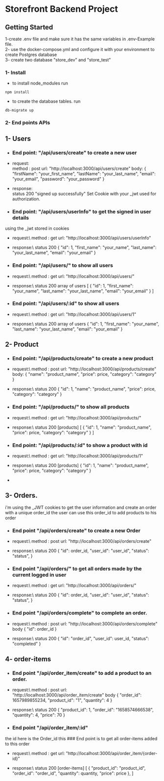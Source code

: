 # Storefront Backend Project

## Getting Started
1-create .env file and make sure it has the same variables in .env-Example file.\
2- use the docker-compose.yml and configure it with your environment to create Postgres database\
3- create two database "store_dev" and "store_test"

### 1- Install 
- to install node_modules
run
```
npm install
```

-  to create the database tables.
run 
```
db-migrate up
```


### 2- End points APIs
## 1- Users
- ### End point: "/api/users/create"  to create a new user 

- request:\
method : post
url: "http://localhost:3000/api/users/create"
body:
{
    "firstName": "your_first_name",
    "lastName": "your_last_name",
    "email": "your_email",
    "password": "your_password"
}
- response:\
status 200 "signed up successfully"
Set Cookie with your _jwt used for authorization. 

- ### End point: "/api/users/userInfo"  to get the signed in user details
using the _jwt stored in cookies

- request:\ 
method : get
url: "http://localhost:3000/api/users/userInfo"

- response:\ 
status 200 
{
    "id": 1,
    "first_name": "your_name",
    "last_name": "your_last_name",
    "email": "your_email"
}

- ### End point: "/api/users/"  to show all users

- request:\ 
method : get
url: "http://localhost:3000/api/users/"

- response:\ 
status 200 array of users
[
    {
        "id": 1,
        "first_name": "your_name",
        "last_name": "your_last_name",
        "email": "your_email"
    }
]


- ### End point: "/api/users/:id"  to show all users

- request:\ 
method : get
url: "http://localhost:3000/api/users/1"

- response:\ 
status 200 array of users
{
    "id": 1,
    "first_name": "your_name",
    "last_name": "your_last_name",
    "email": "your_email"
}








## 2- Product
- ### End point: "/api/products/create"  to create a new product 

- request:\ 
method : post
url: "http://localhost:3000/api/products/create"
body:
{
    "name": "product_name",
    "price": price,
    "category": "category"
}
- response:\ 
status 200 
{
    "id": 1,
    "name": "product_name",
    "price": price,
    "category": "category"
}


- ### End point: "/api/products/"  to show all products

- request:\ 
method : get
url: "http://localhost:3000/api/products/"

- response:\ 
status 200 [products]
[
    {
        "id": 1,
        "name": "product_name",
        "price": price,
        "category": "category"
    }
]

- ### End point: "/api/products/:id"  to show a product with id

- request:\ 
method : get
url: "http://localhost:3000/api/products/1"

- response:\ 
status 200 [products]
{
    "id": 1,
    "name": "product_name",
    "price": price,
    "category": "category"
}

-


## 3- Orders.
i'm using the _JWT cookies to get the user information and create an order with a unique order_id
the user can use this order_id to add products to his order

- ### End point "/api/orders/create" to create a new Order
- request:\ 
method : post
url: "http://localhost:3000/api/orders/create"

- response:\ 
status 200 
{
    "id": order_id,
    "user_id": "user_id",
    "status": "status",
}

- ### End point "/api/orders/" to get all orders made by the current logged in user
- request:\ 
method : get
url: "http://localhost:3000/api/orders/"

- response:\ 
status 200 
{
    "id": order_id,
    "user_id": "user_id",
    "status": "status",
}


- ### End point "/api/orders/complete" to complete an order.
- request:\ 
method : post
url: "http://localhost:3000/api/orders/complete"
body
{
    "id": order_id
}
- response:\ 
status 200 
{
    "id": "order_id",
    "user_id": user_id,
    "status": "completed"
}


## 4- order-items

- ### End point "/api/order_item/create" to add a product to an order.
- request:\ 
method : post
url: "http://localhost:3000/api/order_item/create"
body
{
    "order_id": 1657989855234,
    "product_id": "1",
    "quantity": 4
}

- response:\ 
status 200 
{
    "product_id": 1,
    "order_id": "1658574666538",
    "quantity": 4,
    "price": 70
}

- ### End point "/api/order_item/:id" 
the id here is the Order_id
this ### End point is to get all order-items added to this order
- request:\ 
method : get
url: "http://localhost:3000/api/order_item/{order-id}"

- response:\ 
status 200 [order-items]
[
    {
        "product_id": "product_id",
        "order_id": "order_id",
        "quantity": quantity,
        "price": price
    },
]

